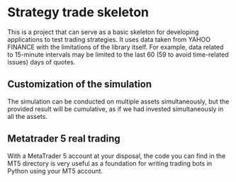 # Strategy trade skeleton

This is a project that can serve as a basic skeleton for developing applications to test trading strategies. It uses data taken from YAHOO FINANCE with the limitations of the library itself. For example, data related to 15-minute intervals may be limited to the last 60 (59 to avoid time-related issues) days of quotes.

## Customization of the simulation

The simulation can be conducted on multiple assets simultaneously, but the provided result will be cumulative, as if we had invested simultaneously in all the assets.

## Metatrader 5 real trading

With a MetaTrader 5 account at your disposal, the code you can find in the MT5 directory is very useful as a foundation for writing trading bots in Python using your MT5 account.
